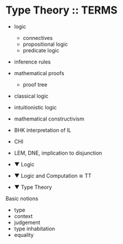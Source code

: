 # Type Theory :: TERMS

- logic
  - connectives
  - propositional logic
  - predicate logic
- inference rules
- mathematical proofs
  - proof tree
- classical logic
- intuitionistic logic
- mathematical constructivism
- BHK interpretation of IL
- CHI
- LEM, DNE, implication to disjunction

- ▼ Logic
- ▼ Logic and Computation ≅ TT
- ▼ Type Theory

Basic notions
- type
- context
- judgement
- type inhabitation
- equality
